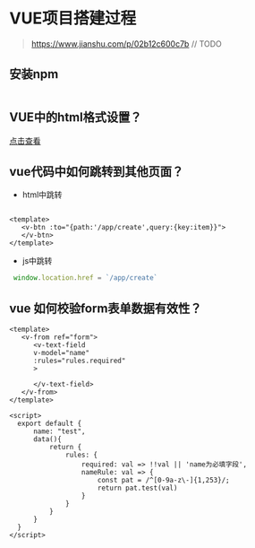 # VUE项目搭建过程

> https://www.jianshu.com/p/02b12c600c7b
// TODO
## 安装npm
```
```
## VUE中的html格式设置？
[点击查看](https://vuetifyjs.com/zh-Hans/components/grids)

## vue代码中如何跳转到其他页面？
- html中跳转
````vue

<template>
   <v-btn :to="{path:'/app/create',query:{key:item}}">
   </v-btn>
</template>

````
- js中跳转
```javascript
 window.location.href = `/app/create`

```

## vue 如何校验form表单数据有效性？
````vue
<template>
   <v-from ref="form">
      <v-text-field 
      v-model="name"
      :rules="rules.required"
      >
      
      </v-text-field>
   </v-from>
</template>

<script>
  export default {
      name: "test",
      data(){
          return {
              rules: {                 
                  required: val => !!val || 'name为必填字段',
                  nameRule: val => {
                      const pat = /^[0-9a-z\-]{1,253}/;
                      return pat.test(val)
                  }
              }
          }
      }
  }
</script>

````



